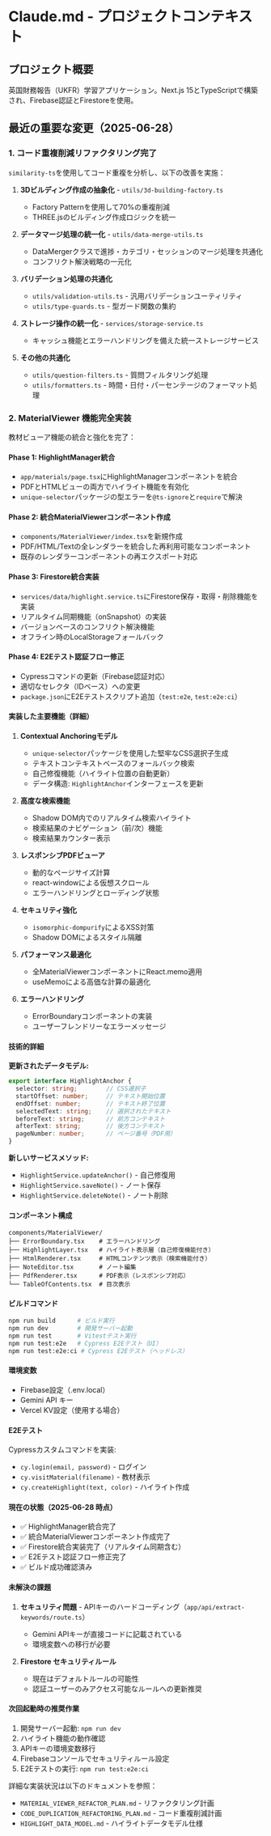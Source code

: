 # Claude.md - プロジェクトコンテキスト

## プロジェクト概要
英国財務報告（UKFR）学習アプリケーション。Next.js 15とTypeScriptで構築され、Firebase認証とFirestoreを使用。

## 最近の重要な変更（2025-06-28）

### 1. コード重複削減リファクタリング完了
`similarity-ts`を使用してコード重複を分析し、以下の改善を実施：

1. **3Dビルディング作成の抽象化** - `utils/3d-building-factory.ts`
   - Factory Patternを使用して70%の重複削減
   - THREE.jsのビルディング作成ロジックを統一

2. **データマージ処理の統一化** - `utils/data-merge-utils.ts`
   - DataMergerクラスで進捗・カテゴリ・セッションのマージ処理を共通化
   - コンフリクト解決戦略の一元化

3. **バリデーション処理の共通化**
   - `utils/validation-utils.ts` - 汎用バリデーションユーティリティ
   - `utils/type-guards.ts` - 型ガード関数の集約

4. **ストレージ操作の統一化** - `services/storage-service.ts`
   - キャッシュ機能とエラーハンドリングを備えた統一ストレージサービス

5. **その他の共通化**
   - `utils/question-filters.ts` - 質問フィルタリング処理
   - `utils/formatters.ts` - 時間・日付・パーセンテージのフォーマット処理

### 2. MaterialViewer 機能完全実装
教材ビューア機能の統合と強化を完了：

#### Phase 1: HighlightManager統合
- `app/materials/page.tsx`にHighlightManagerコンポーネントを統合
- PDFとHTMLビューの両方でハイライト機能を有効化
- `unique-selector`パッケージの型エラーを`@ts-ignore`と`require`で解決

#### Phase 2: 統合MaterialViewerコンポーネント作成
- `components/MaterialViewer/index.tsx`を新規作成
- PDF/HTML/Textの全レンダラーを統合した再利用可能なコンポーネント
- 既存のレンダラーコンポーネントの再エクスポート対応

#### Phase 3: Firestore統合実装
- `services/data/highlight.service.ts`にFirestore保存・取得・削除機能を実装
- リアルタイム同期機能（onSnapshot）の実装
- バージョンベースのコンフリクト解決機能
- オフライン時のLocalStorageフォールバック

#### Phase 4: E2Eテスト認証フロー修正
- Cypressコマンドの更新（Firebase認証対応）
- 適切なセレクタ（IDベース）への変更
- `package.json`にE2Eテストスクリプト追加（`test:e2e`, `test:e2e:ci`）

#### 実装した主要機能（詳細）

1. **Contextual Anchoringモデル**
   - `unique-selector`パッケージを使用した堅牢なCSS選択子生成
   - テキストコンテキストベースのフォールバック検索
   - 自己修復機能（ハイライト位置の自動更新）
   - データ構造: `HighlightAnchor`インターフェースを更新

2. **高度な検索機能**
   - Shadow DOM内でのリアルタイム検索ハイライト
   - 検索結果のナビゲーション（前/次）機能
   - 検索結果カウンター表示

3. **レスポンシブPDFビューア**
   - 動的なページサイズ計算
   - react-windowによる仮想スクロール
   - エラーハンドリングとローディング状態

4. **セキュリティ強化**
   - `isomorphic-dompurify`によるXSS対策
   - Shadow DOMによるスタイル隔離

5. **パフォーマンス最適化**
   - 全MaterialViewerコンポーネントにReact.memo適用
   - useMemoによる高価な計算の最適化

6. **エラーハンドリング**
   - ErrorBoundaryコンポーネントの実装
   - ユーザーフレンドリーなエラーメッセージ

#### 技術的詳細

**更新されたデータモデル:**
```typescript
export interface HighlightAnchor {
  selector: string;        // CSS選択子
  startOffset: number;     // テキスト開始位置
  endOffset: number;       // テキスト終了位置
  selectedText: string;    // 選択されたテキスト
  beforeText: string;      // 前方コンテキスト
  afterText: string;       // 後方コンテキスト
  pageNumber: number;      // ページ番号（PDF用）
}
```

**新しいサービスメソッド:**
- `HighlightService.updateAnchor()` - 自己修復用
- `HighlightService.saveNote()` - ノート保存
- `HighlightService.deleteNote()` - ノート削除

#### コンポーネント構成
```
components/MaterialViewer/
├── ErrorBoundary.tsx    # エラーハンドリング
├── HighlightLayer.tsx   # ハイライト表示層（自己修復機能付き）
├── HtmlRenderer.tsx     # HTMLコンテンツ表示（検索機能付き）
├── NoteEditor.tsx       # ノート編集
├── PdfRenderer.tsx      # PDF表示（レスポンシブ対応）
└── TableOfContents.tsx  # 目次表示
```

#### ビルドコマンド
```bash
npm run build      # ビルド実行
npm run dev        # 開発サーバー起動
npm run test       # Vitestテスト実行
npm run test:e2e   # Cypress E2Eテスト（UI）
npm run test:e2e:ci # Cypress E2Eテスト（ヘッドレス）
```

#### 環境変数
- Firebase設定（.env.local）
- Gemini API キー
- Vercel KV設定（使用する場合）

#### E2Eテスト
Cypressカスタムコマンドを実装:
- `cy.login(email, password)` - ログイン
- `cy.visitMaterial(filename)` - 教材表示
- `cy.createHighlight(text, color)` - ハイライト作成

#### 現在の状態（2025-06-28 時点）
- ✅ HighlightManager統合完了
- ✅ 統合MaterialViewerコンポーネント作成完了
- ✅ Firestore統合実装完了（リアルタイム同期含む）
- ✅ E2Eテスト認証フロー修正完了
- ✅ ビルド成功確認済み

#### 未解決の課題
1. **セキュリティ問題** - APIキーのハードコーディング（`app/api/extract-keywords/route.ts`）
   - Gemini APIキーが直接コードに記載されている
   - 環境変数への移行が必要

2. **Firestore セキュリティルール**
   - 現在はデフォルトルールの可能性
   - 認証ユーザーのみアクセス可能なルールへの更新推奨

#### 次回起動時の推奨作業
1. 開発サーバー起動: `npm run dev`
2. ハイライト機能の動作確認
3. APIキーの環境変数移行
4. Firebaseコンソールでセキュリティルール設定
5. E2Eテストの実行: `npm run test:e2e:ci`

詳細な実装状況は以下のドキュメントを参照：
- `MATERIAL_VIEWER_REFACTOR_PLAN.md` - リファクタリング計画
- `CODE_DUPLICATION_REFACTORING_PLAN.md` - コード重複削減計画
- `HIGHLIGHT_DATA_MODEL.md` - ハイライトデータモデル仕様